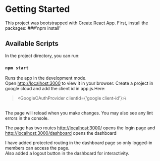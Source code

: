 # Getting Started 

This project was bootstrapped with [Create React App](https://github.com/facebook/create-react-app).
First, install the packages:
###'npm install'

## Available Scripts

In the project directory, you can run:

### `npm start`

Runs the app in the development mode.\
Open [http://localhost:3000](http://localhost:3000) to view it in your browser.
Create a project in google cloud and add the client id in app.js.Here:
 > <GoogleOAuthProvider clientId={'google client-id'}>\

<br>The page will reload when you make changes.
You may also see any lint errors in the console.

The page has two routes [http://localhost:3000/](http://localhost:3000/) opens the login page and [http://localhost:3000/dashboard](http://localhost:3000/dashboard) opens the dashboard

I have added protected routing in the dashboard page so only logged-in members can access the page.
<br>Also added a logout button in the dashboard for interactivity.



